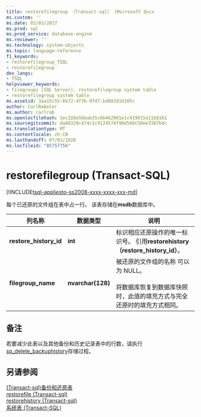 ```yaml
---
title: restorefilegroup （Transact-sql） |Microsoft Docs
ms.custom: ''
ms.date: 03/03/2017
ms.prod: sql
ms.prod_service: database-engine
ms.reviewer: ''
ms.technology: system-objects
ms.topic: language-reference
f1_keywords:
- restorefilegroup_TSQL
- restorefilegroup
dev_langs:
- TSQL
helpviewer_keywords:
- filegroups [SQL Server], restorefilegroup system table
- restorefilegroup system table
ms.assetid: 3aa15c55-6b72-4f76-97d7-bd88391d105c
author: CarlRabeler
ms.author: carlrab
ms.openlocfilehash: 1ec328e5bbab35c6b462901e1c419915a11b8161
ms.sourcegitcommit: da88320c474c1c9124574f90d549c50ee3387b4c
ms.translationtype: MT
ms.contentlocale: zh-CN
ms.lasthandoff: 07/01/2020
ms.locfileid: "85757756"
---
```

# <a name="restorefilegroup-transact-sql"></a>restorefilegroup (Transact-SQL)
[!INCLUDE[tsql-appliesto-ss2008-xxxx-xxxx-xxx-md](../../includes/applies-to-version/sqlserver.md)]

  每个已还原的文件组在表中占一行。 该表存储在**msdb**数据库中。  
  
|列名称|数据类型|说明|  
|-----------------|---------------|-----------------|  
|**restore_history_id**|**int**|标识相应还原操作的唯一标识号。 引用**restorehistory （restore_history_id）**。|  
|**filegroup_name**|**nvarchar(128)**|被还原的文件组的名称 可以为 NULL。<br /><br /> 将数据库恢复到数据库快照时，此值的填充方式与完全还原时的填充方式相同。|  
  
## <a name="remarks"></a>备注  
 若要减少此表以及其他备份和历史记录表中的行数，请执行[sp_delete_backuphistory](../../relational-databases/system-stored-procedures/sp-delete-backuphistory-transact-sql.md)存储过程。  
  
## <a name="see-also"></a>另请参阅  
 [&#40;Transact-sql&#41;备份和还原表](../../relational-databases/system-tables/backup-and-restore-tables-transact-sql.md)   
 [restorefile &#40;Transact-sql&#41;](../../relational-databases/system-tables/restorefile-transact-sql.md)   
 [restorehistory &#40;Transact-sql&#41;](../../relational-databases/system-tables/restorehistory-transact-sql.md)   
 [系统表 (Transact-SQL)](../../relational-databases/system-tables/system-tables-transact-sql.md)  
  
  
